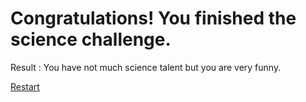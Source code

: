# Congratulations! You finished the science challenge. 

Result : You have not much science talent but you are very funny.  

[Restart](../Home.md)